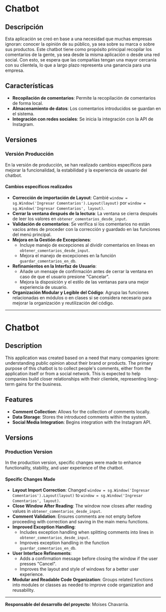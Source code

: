 # Chatbot

## Descripción

Esta aplicación se creó en base a una necesidad que muchas empresas ignoran: conocer la opinión de su público, ya sea sobre su marca o sobre sus productos. Este chatbot tiene como propósito principal recopilar los comentarios de la gente, ya sea desde la misma aplicación o desde una red social. Con esto, se espera que las compañías tengan una mayor cercanía con su clientela, lo que a largo plazo representa una ganancia para una empresa.

## Características

- **Recopilación de comentarios**: Permite la recopilación de comentarios de forma local.
- **Almacenamiento de datos**: Los comentarios introducidos se guardan en el sistema.
- **Integración con redes sociales**: Se inicia la integración con la API de Instagram.

## Versiones

### Versión Producción

En la versión de producción, se han realizado cambios específicos para mejorar la funcionalidad, la estabilidad y la experiencia de usuario del chatbot.

#### Cambios específicos realizados

- **Corrección de importación de Layout**: Cambié `window = sg.Window('Ingresar Comentarios').Layout(layout)` por `window = sg.Window('Ingresar Comentarios', layout)`.
- **Cerrar la ventana después de la lectura**: La ventana se cierra después de leer los valores en `obtener_comentarios_desde_input`.
- **Validación de comentarios**: Se verifica si los comentarios no están vacíos antes de proceder con la corrección y guardado en las funciones del menú principal.
- **Mejora en la Gestión de Excepciones**:
  - Incluye manejo de excepciones al dividir comentarios en líneas en `obtener_comentarios_desde_input`.
  - Mejora el manejo de excepciones en la función `guardar_comentarios_en_db`.
- **Refinamientos en la Interfaz de Usuario**:
  - Añade un mensaje de confirmación antes de cerrar la ventana en caso de que el usuario presione "Cancelar".
  - Mejora la disposición y el estilo de las ventanas para una mejor experiencia de usuario.
- **Organización Modular y Legible del Código**: Agrupa las funciones relacionadas en módulos o en clases si se considera necesario para mejorar la organización y reutilización del código.

---

# Chatbot

## Description

This application was created based on a need that many companies ignore: understanding public opinion about their brand or products. The primary purpose of this chatbot is to collect people's comments, either from the application itself or from a social network. This is expected to help companies build closer relationships with their clientele, representing long-term gains for the business.

## Features

- **Comment Collection**: Allows for the collection of comments locally.
- **Data Storage**: Stores the introduced comments within the system.
- **Social Media Integration**: Begins integration with the Instagram API.

## Versions

### Production Version

In the production version, specific changes were made to enhance functionality, stability, and user experience of the chatbot.

#### Specific Changes Made

- **Layout Import Correction**: Changed `window = sg.Window('Ingresar Comentarios').Layout(layout)` to `window = sg.Window('Ingresar Comentarios', layout)`.
- **Close Window After Reading**: The window now closes after reading values in `obtener_comentarios_desde_input`.
- **Comment Validation**: Ensures comments are not empty before proceeding with correction and saving in the main menu functions.
- **Improved Exception Handling**:
  - Includes exception handling when splitting comments into lines in `obtener_comentarios_desde_input`.
  - Improves exception handling in the function `guardar_comentarios_en_db`.
- **User Interface Refinements**:
  - Adds a confirmation message before closing the window if the user presses "Cancel".
  - Improves the layout and style of windows for a better user experience.
- **Modular and Readable Code Organization**: Groups related functions into modules or classes as needed to improve code organization and reusability.

---

**Responsable del desarrollo del proyecto**: Moises Chavarría.
